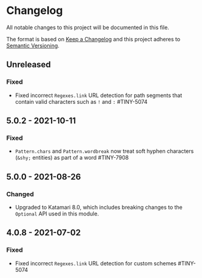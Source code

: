 # Changelog
All notable changes to this project will be documented in this file.

The format is based on [Keep a Changelog](http://keepachangelog.com/en/1.0.0/)
and this project adheres to [Semantic Versioning](http://semver.org/spec/v2.0.0.html).

## Unreleased

### Fixed
- Fixed incorrect `Regexes.link` URL detection for path segments that contain valid characters such as `!` and `:` #TINY-5074

## 5.0.2 - 2021-10-11

### Fixed
- `Pattern.chars` and `Pattern.wordbreak` now treat soft hyphen characters (`&shy;` entities) as part of a word #TINY-7908

## 5.0.0 - 2021-08-26

### Changed
- Upgraded to Katamari 8.0, which includes breaking changes to the `Optional` API used in this module.

## 4.0.8 - 2021-07-02

### Fixed
- Fixed incorrect `Regexes.link` URL detection for custom schemes #TINY-5074
